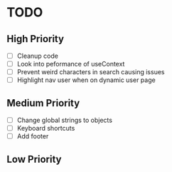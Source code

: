 # TODO

## High Priority

- [ ] Cleanup code
- [ ] Look into peformance of useContext
- [ ] Prevent weird characters in search causing issues
- [ ] Highlight nav user when on dynamic user page

## Medium Priority

- [ ] Change global strings to objects
- [ ] Keyboard shortcuts
- [ ] Add footer

## Low Priority
